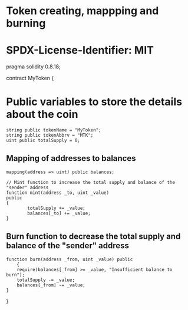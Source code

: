 # Token creating, mappping and burning 

# SPDX-License-Identifier: MIT                                                                                                                                        
pragma solidity 0.8.18;

contract MyToken {

 # Public variables to store the details about the coin
    string public tokenName = "MyToken";
    string public tokenAbbrv = "MTK";
    uint public totalSupply = 0;

## Mapping of addresses to balances
    mapping(address => uint) public balances;

    // Mint function to increase the total supply and balance of the "sender" address
    function mint(address _to, uint _value) 
    public 
    {
            totalSupply += _value;
            balances[_to] += _value;
    }

## Burn function to decrease the total supply and balance of the "sender" address
    function burn(address _from, uint _value) public 
        {
        require(balances[_from] >= _value, "Insufficient balance to burn");
        totalSupply -= _value;
        balances[_from] -= _value;
    }
}
